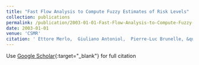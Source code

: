 ```yaml
---
title: "Fast Flow Analysis to Compute Fuzzy Estimates of Risk Levels"
collection: publications
permalink: /publication/2003-01-01-Fast-Flow-Analysis-to-Compute-Fuzzy-Estimates-of-Risk-Levels
date: 2003-01-01
venue: 'CSMR'
citation: ' Ettore Merlo,  Giuliano Antoniol,  Pierre-Luc Brunelle, &quot;Fast Flow Analysis to Compute Fuzzy Estimates of Risk Levels.&quot; CSMR, 2003.'
---
```

Use [Google Scholar](https://scholar.google.com/scholar?q=Fast+Flow+Analysis+to+Compute+Fuzzy+Estimates+of+Risk+Levels){:target="_blank"} for full citation